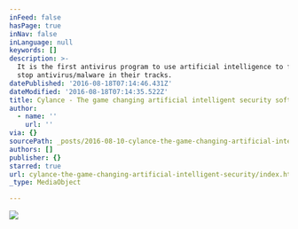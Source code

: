 ```yaml
---
inFeed: false
hasPage: true
inNav: false
inLanguage: null
keywords: []
description: >-
  It is the first antivirus program to use artificial intelligence to find and
  stop antivirus/malware in their tracks. 
datePublished: '2016-08-18T07:14:46.431Z'
dateModified: '2016-08-18T07:14:35.522Z'
title: Cylance - The game changing artificial intelligent security software
author:
  - name: ''
    url: ''
via: {}
sourcePath: _posts/2016-08-10-cylance-the-game-changing-artificial-intelligent-security.md
authors: []
publisher: {}
starred: true
url: cylance-the-game-changing-artificial-intelligent-security/index.html
_type: MediaObject

---
```

![](https://the-grid-user-content.s3-us-west-2.amazonaws.com/146b8578-c0e8-49ec-96ef-04e8e9fc9ece.jpg)